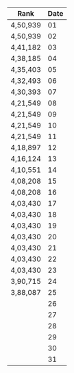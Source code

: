 |Rank| Date |
|---------|--|
| 4,50,939 |01|
| 4,50,939 |02|
| 4,41,182 |03|
| 4,38,185 |04|
| 4,35,403  |05|
| 4,32,493 |06|
| 4,30,393 |07|
| 4,21,549  |08|
| 4,21,549 |09|
| 4,21,549|10|
| 4,21,549  |11|
| 4,18,897  |12|
| 4,16,124  |13|
| 4,10,551 |14|
| 4,08,208 |15|
| 4,08,208  |16|
|  4,03,430 |17|
| 4,03,430  |18|
| 4,03,430 |19|
| 4,03,430 |20|
| 4,03,430  |21|
| 4,03,430  |22|
| 4,03,430  |23|
| 3,90,715  |24|
| 3,88,087   |25|
|    |26|
|    |27|
|   |28|
|   |29|
|   |30|
|   |31|
